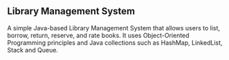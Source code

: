## Library Management System
   A simple Java-based Library Management System that allows users to list, borrow, return, reserve, and rate books. It uses Object-Oriented Programming principles and Java collections such as HashMap, LinkedList, Stack and Queue.



